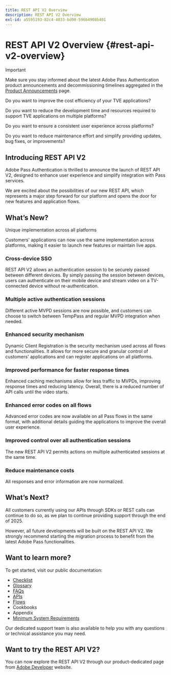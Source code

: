 ```yaml
---
title: REST API V2 Overview
description: REST API V2 Overview
exl-id: a5595193-82c4-4033-bd98-596b4908b401
---
```

# REST API V2 Overview {#rest-api-v2-overview}

>[!IMPORTANT]
>
> Make sure you stay informed about the latest Adobe Pass Authentication product announcements and decommissioning timelines aggregated in the [Product Announcements](/help/authentication/product-announcements.md) page.

Do you want to improve the cost efficiency of your TVE applications?

Do you want to reduce the development time and resources required to support TVE applications on multiple platforms?

Do you want to ensure a consistent user experience across platforms?

Do you want to reduce maintenance effort and simplify providing updates, bug fixes, or improvements?

## Introducing REST API V2

Adobe Pass Authentication is thrilled to announce the launch of REST API V2, designed to enhance user experience and simplify integration with Pass services.

We are excited about the possibilities of our new REST API, which represents a major step forward for our platform and opens the door for new features and application flows.

## What’s New?

Unique implementation across all platforms

Customers' applications can now use the same implementation across platforms, making it easier to launch new features or maintain live apps.

### Cross-device SSO

REST API V2 allows an authentication session to be securely passed between different devices. By simply passing the session between devices, users can authenticate on their mobile device and stream video on a TV-connected device without re-authentication.

### Multiple active authentication sessions

Different active MVPD sessions are now possible, and customers can choose to switch between TempPass and regular MVPD integration when needed.

### Enhanced security mechanism

Dynamic Client Registration is the security mechanism used across all flows and functionalities. It allows for more secure and granular control of customers' applications and can register applications on all platforms.

### Improved performance for faster response times

Enhanced caching mechanisms allow for less traffic to MVPDs, improving response times and reducing latency. Overall, there is a reduced number of API calls until the video starts.

### Enhanced error codes on all flows

Advanced error codes are now available on all Pass flows in the same format, with additional details guiding the applications to improve the overall user experience.

### Improved control over all authentication sessions

The new REST API V2 permits actions on multiple authenticated sessions at the same time.

### Reduce maintenance costs

All responses and error information are now normalized.

## What’s Next?

All customers currently using our APIs through SDKs or REST calls can continue to do so, as we plan to continue providing support through the end of 2025.

However, all future developments will be built on the REST API V2. We strongly recommend starting the migration process to benefit from the latest Adobe Pass functionalities.

## Want to learn more?

To get started, visit our public documentation:

- [Checklist](rest-api-v2-checklist.md)
- [Glossary](rest-api-v2-glossary.md)
- [FAQs](rest-api-v2-faqs.md)
- [APIs](apis/rest-api-v2-apis-overview.md)
- [Flows](flows/rest-api-v2-flows-overview.md)
- Cookbooks
- Appendix
- [Minimum System Requirements](/help/authentication/integration-guide-programmers/minimum-system-requirements.md)

Our dedicated support team is also available to help you with any questions or technical assistance you may need.

## Want to try the REST API V2?

You can now explore the REST API V2 through our product-dedicated page from [Adobe Developer](https://developer.adobe.com/adobe-pass/) website.
